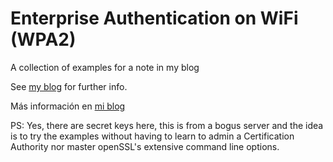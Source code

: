 # Enterprise Authentication on WiFi (WPA2)
A collection of examples for a note in my blog

See [my blog](http://www.scaprile.com/2021/06/09/autenticacion-empresarial-en-wi-fi/) for further info.

Más información en [mi blog](http://www.scaprile.com/2021/06/09/autenticacion-empresarial-en-wi-fi/)

PS: Yes, there are secret keys here, this is from a bogus server and the idea is to try the examples without having to learn to admin a Certification Authority nor master openSSL's extensive command line options.
